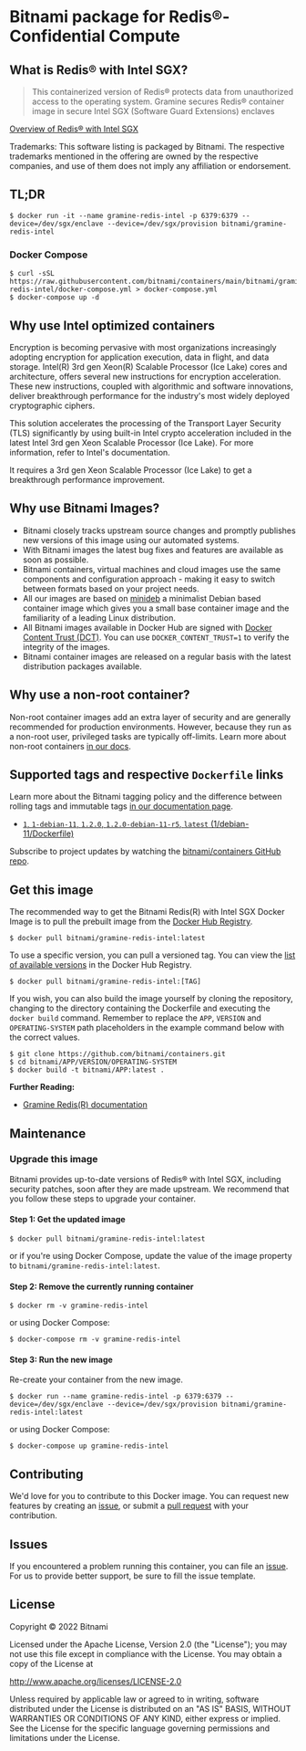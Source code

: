 # Bitnami package for Redis&reg;-Confidential Compute

## What is Redis&reg; with Intel SGX?

> This containerized version of Redis&reg; protects data from unauthorized access to the operating system. Gramine secures Redis&reg; container image in secure Intel SGX (Software Guard Extensions) enclaves

[Overview of Redis&reg; with Intel SGX](https://github.com/gramineproject/gramine)

Trademarks: This software listing is packaged by Bitnami. The respective trademarks mentioned in the offering are owned by the respective companies, and use of them does not imply any affiliation or endorsement.

## TL;DR

```console
$ docker run -it --name gramine-redis-intel -p 6379:6379 --device=/dev/sgx/enclave --device=/dev/sgx/provision bitnami/gramine-redis-intel
```

### Docker Compose

```console
$ curl -sSL https://raw.githubusercontent.com/bitnami/containers/main/bitnami/gramine-redis-intel/docker-compose.yml > docker-compose.yml
$ docker-compose up -d
```

## Why use Intel optimized containers

Encryption is becoming pervasive with most organizations increasingly adopting encryption for application execution, data in flight, and data storage. Intel(R) 3rd gen Xeon(R) Scalable Processor (Ice Lake) cores and architecture, offers several new instructions for encryption acceleration. These new instructions, coupled with algorithmic and software innovations, deliver breakthrough performance for the industry's most widely deployed cryptographic ciphers.

This solution accelerates the processing of the Transport Layer Security (TLS) significantly by using built-in Intel crypto acceleration included in the latest Intel 3rd gen Xeon Scalable Processor (Ice Lake). For more information, refer to Intel's documentation.

It requires a 3rd gen Xeon Scalable Processor (Ice Lake) to get a breakthrough performance improvement.

## Why use Bitnami Images?

* Bitnami closely tracks upstream source changes and promptly publishes new versions of this image using our automated systems.
* With Bitnami images the latest bug fixes and features are available as soon as possible.
* Bitnami containers, virtual machines and cloud images use the same components and configuration approach - making it easy to switch between formats based on your project needs.
* All our images are based on [minideb](https://github.com/bitnami/minideb) a minimalist Debian based container image which gives you a small base container image and the familiarity of a leading Linux distribution.
* All Bitnami images available in Docker Hub are signed with [Docker Content Trust (DCT)](https://docs.docker.com/engine/security/trust/content_trust/). You can use `DOCKER_CONTENT_TRUST=1` to verify the integrity of the images.
* Bitnami container images are released on a regular basis with the latest distribution packages available.

## Why use a non-root container?

Non-root container images add an extra layer of security and are generally recommended for production environments. However, because they run as a non-root user, privileged tasks are typically off-limits. Learn more about non-root containers [in our docs](https://docs.bitnami.com/tutorials/work-with-non-root-containers/).

## Supported tags and respective `Dockerfile` links

Learn more about the Bitnami tagging policy and the difference between rolling tags and immutable tags [in our documentation page](https://docs.bitnami.com/tutorials/understand-rolling-tags-containers/).


* [`1`, `1-debian-11`, `1.2.0`, `1.2.0-debian-11-r5`, `latest` (1/debian-11/Dockerfile)](https://github.com/bitnami/containers/blob/main/bitnami/gramine-redis-intel/1/debian-11/Dockerfile)

Subscribe to project updates by watching the [bitnami/containers GitHub repo](https://github.com/bitnami/containers).

## Get this image

The recommended way to get the Bitnami Redis(R) with Intel SGX Docker Image is to pull the prebuilt image from the [Docker Hub Registry](https://hub.docker.com/r/bitnami/gramine-redis-intel).

```console
$ docker pull bitnami/gramine-redis-intel:latest
```

To use a specific version, you can pull a versioned tag. You can view the [list of available versions](https://hub.docker.com/r/bitnami/gramine-redis-intel/tags/) in the Docker Hub Registry.

```console
$ docker pull bitnami/gramine-redis-intel:[TAG]
```

If you wish, you can also build the image yourself by cloning the repository, changing to the directory containing the Dockerfile and executing the `docker build` command. Remember to replace the `APP`, `VERSION` and `OPERATING-SYSTEM` path placeholders in the example command below with the correct values.

```console
$ git clone https://github.com/bitnami/containers.git
$ cd bitnami/APP/VERSION/OPERATING-SYSTEM
$ docker build -t bitnami/APP:latest .
```

**Further Reading:**

  - [Gramine Redis(R) documentation](https://github.com/gramineproject/gramine)

## Maintenance

### Upgrade this image

Bitnami provides up-to-date versions of Redis&reg; with Intel SGX, including security patches, soon after they are made upstream. We recommend that you follow these steps to upgrade your container.

#### Step 1: Get the updated image

```console
$ docker pull bitnami/gramine-redis-intel:latest
```

or if you're using Docker Compose, update the value of the image property to `bitnami/gramine-redis-intel:latest`.

#### Step 2: Remove the currently running container

```console
$ docker rm -v gramine-redis-intel
```

or using Docker Compose:

```console
$ docker-compose rm -v gramine-redis-intel
```

#### Step 3: Run the new image

Re-create your container from the new image.

```console
$ docker run --name gramine-redis-intel -p 6379:6379 --device=/dev/sgx/enclave --device=/dev/sgx/provision bitnami/gramine-redis-intel:latest
```

or using Docker Compose:

```console
$ docker-compose up gramine-redis-intel
```

## Contributing

We'd love for you to contribute to this Docker image. You can request new features by creating an [issue](https://github.com/bitnami/containers/issues), or submit a [pull request](https://github.com/bitnami/containers/pulls) with your contribution.

## Issues

If you encountered a problem running this container, you can file an [issue](https://github.com/bitnami/containers/issues/new/choose). For us to provide better support, be sure to fill the issue template.

## License

Copyright &copy; 2022 Bitnami

Licensed under the Apache License, Version 2.0 (the "License");
you may not use this file except in compliance with the License.
You may obtain a copy of the License at

  <http://www.apache.org/licenses/LICENSE-2.0>

Unless required by applicable law or agreed to in writing, software
distributed under the License is distributed on an "AS IS" BASIS,
WITHOUT WARRANTIES OR CONDITIONS OF ANY KIND, either express or implied.
See the License for the specific language governing permissions and
limitations under the License.
